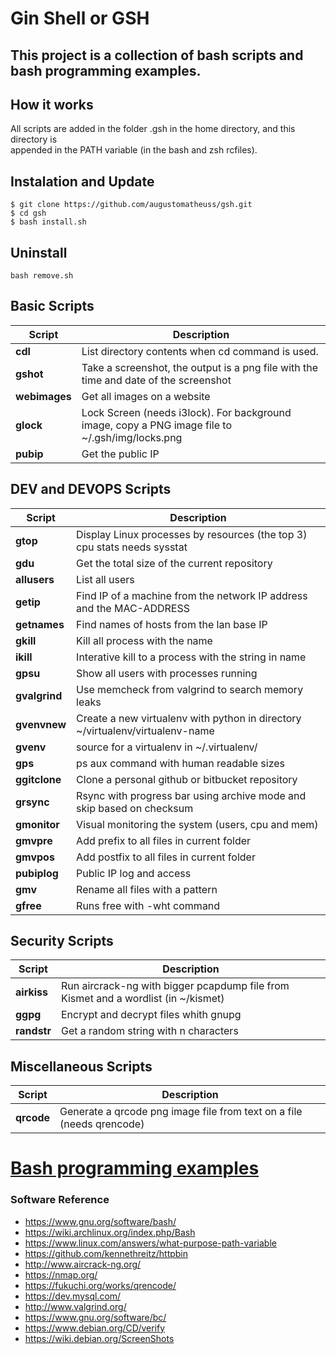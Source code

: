 # Gin Shell or GSH   
 
## This project is a collection of bash scripts and bash programming examples.   

## How it works  
All scripts are added in the folder .gsh in the home directory, and this directory is  
appended in the PATH variable (in the bash and zsh rcfiles).
 
## Instalation and Update  
```
$ git clone https://github.com/augustomatheuss/gsh.git 
$ cd gsh 
$ bash install.sh    
```

## Uninstall
```
bash remove.sh
```
  
## Basic Scripts  
| Script | Description |  
| -- | -- |  
| **cdl** | List directory contents when cd command is used. |  
| **gshot** | Take a screenshot, the output is a png file with the time and date of the screenshot |  
| **webimages** | Get all images on a website |  
| **glock** | Lock Screen (needs i3lock). For background image, copy a PNG image file to ~/.gsh/img/locks.png |  
| **pubip** | Get the public IP |    
  
## DEV and DEVOPS Scripts  
| Script | Description |  
| -- | -- |  
| **gtop** | Display Linux processes by resources (the top 3) cpu stats needs sysstat |  
| **gdu** | Get the total size of the current repository |  
| **allusers** | List all users |  
| **getip** | Find IP of a machine from the network IP address and the MAC-ADDRESS |  
| **getnames** | Find names of hosts from the lan base IP |  
| **gkill** | Kill all process with the name |  
| **ikill** | Interative kill to a process with the string in name |  
| **gpsu** | Show all users with processes running |  
| **gvalgrind** | Use memcheck from valgrind to search memory leaks |  
| **gvenvnew** | Create a new virtualenv with python in directory ~/virtualenv/virtualenv-name |  
| **gvenv** | source for a virtualenv in ~/.virtualenv/ |  
| **gps** | ps aux command with human readable sizes |  
| **ggitclone** | Clone a personal github or bitbucket repository |  
| **grsync** | Rsync with progress bar using archive mode and skip based on checksum |   
| **gmonitor** | Visual monitoring the system (users, cpu and mem) |   
| **gmvpre** | Add prefix to all files in current folder |  
| **gmvpos** | Add postfix to all files in current folder |  
| **pubiplog** | Public IP log and access |   
| **gmv** | Rename all files with a pattern |    
| **gfree** | Runs free with -wht command |   

## Security Scripts  
| Script | Description |  
| -- | -- |  
| **airkiss** | Run aircrack-ng with bigger pcapdump file from Kismet and a wordlist (in ~/kismet) |   
| **ggpg** | Encrypt and decrypt files whith gnupg |  
| **randstr** | Get a random string with n characters |  

## Miscellaneous Scripts  
| Script | Description |  
| -- | -- |  
| **qrcode** | Generate a qrcode png image file from text on a file (needs qrencode) |  

  
# [Bash programming examples](https://github.com/augustomatheuss/gsh/tree/master/programming-examples) 

### Software Reference  

* https://www.gnu.org/software/bash/  
* https://wiki.archlinux.org/index.php/Bash  
* https://www.linux.com/answers/what-purpose-path-variable  
* https://github.com/kennethreitz/httpbin  
* http://www.aircrack-ng.org/  
* https://nmap.org/  
* https://fukuchi.org/works/qrencode/  
* https://dev.mysql.com/  
* http://www.valgrind.org/  
* https://www.gnu.org/software/bc/  
* https://www.debian.org/CD/verify  
* https://wiki.debian.org/ScreenShots   
